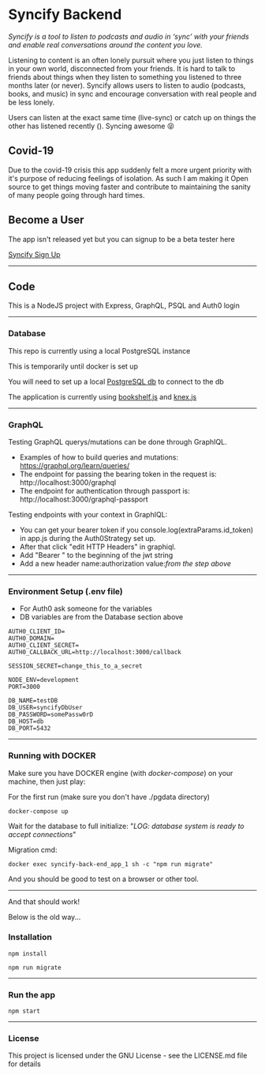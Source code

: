 # Syncify Backend

_Syncify is a tool to listen to podcasts and audio in ‘sync’ with your friends and enable real conversations around the content you love._

Listening to content is an often lonely pursuit where you just listen to things in your own world, disconnected from your friends. It is hard to talk to friends about things when they listen to something you listened to three months later (or never). Syncify allows users to listen to audio (podcasts, books, and music) in sync and encourage conversation with real people and be less lonely.

Users can listen at the exact same time (live-sync) or catch up on things the other has listened recently (). Syncing awesome 😝

## Covid-19

Due to the covid-19 crisis this app suddenly felt a more urgent priority with it's purpose of reducing feelings of isolation. As such I am making it Open source to get things moving faster and contribute to maintaining the sanity of many people going through hard times.

## Become a User

The app isn't released yet but you can signup to be a beta tester here

[Syncify Sign Up](https://syncify.landen.co)

---

## Code

This is a NodeJS project with Express, GraphQL, PSQL and Auth0 login

---

### Database

This repo is currently using a local PostgreSQL instance

This is temporarily until docker is set up

You will need to set up a local [PostgreSQL db](https://www.postgresql.org/download/) to connect to the db

The application is currently using [bookshelf.js](https://bookshelfjs.org/) and [knex.js](http://knexjs.org/)

---

### GraphQL

Testing GraphQL querys/mutations can be done through GraphIQL.

- Examples of how to build queries and mutations: https://graphql.org/learn/queries/
- The endpoint for passing the bearing token in the request is: http://localhost:3000/graphql
- The endpoint for authentication through passport is: http://localhost:3000/graphql-passport

Testing endpoints with your context in GraphIQL:

- You can get your bearer token if you console.log(extraParams.id_token) in app.js during the Auth0Strategy set up.
- After that click "edit HTTP Headers" in graphiql.
- Add "Bearer " to the beginning of the jwt string
- Add a new header name:authorization value:_from the step above_

---

### Environment Setup (.env file)

- For Auth0 ask someone for the variables
- DB variables are from the Database section above

```
AUTH0_CLIENT_ID=
AUTH0_DOMAIN=
AUTH0_CLIENT_SECRET=
AUTH0_CALLBACK_URL=http://localhost:3000/callback

SESSION_SECRET=change_this_to_a_secret

NODE_ENV=development
PORT=3000

DB_NAME=testDB
DB_USER=syncifyDbUser
DB_PASSWORD=somePassw0rD
DB_HOST=db
DB_PORT=5432
```

---

### Running with DOCKER

Make sure you have DOCKER engine (with _docker-compose_) on your machine, then just play:

For the first run (make sure you don't have ./pgdata directory)

`docker-compose up`

Wait for the database to full initialize: "*LOG:  database system is ready to accept connections*"

Migration cmd:

`docker exec syncify-back-end_app_1 sh -c "npm run migrate"`

And you should be good to test on a browser or other tool.

---

And that should work!

Below is the old way...

### Installation

`npm install`

`npm run migrate`

---

### Run the app

`npm start`

---

### License

This project is licensed under the GNU License - see the LICENSE.md file for details
